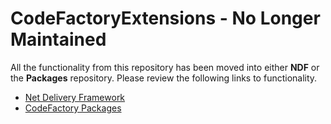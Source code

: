 # CodeFactoryExtensions - No Longer Maintained
All the functionality from this repository has been moved into either **NDF** or the **Packages** repository. Please review the following links to functionality.

- [Net Delivery Framework](https://github.com/CodeFactoryLLC/NDF)
- [CodeFactory Packages](https://github.com/CodeFactoryLLC/CodeFactoryPackages)
